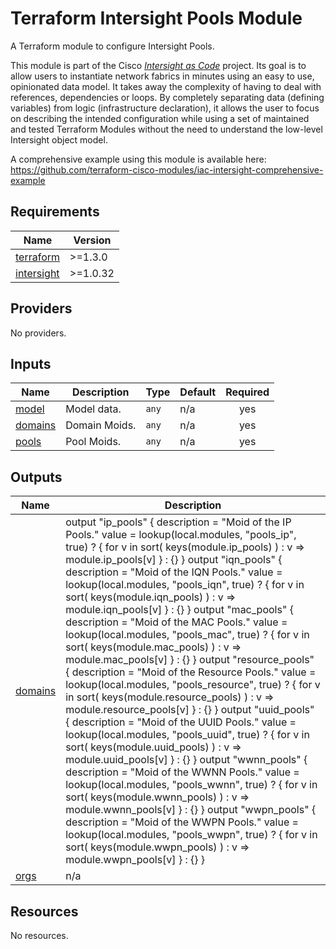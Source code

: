 <!-- BEGIN_TF_DOCS -->
# Terraform Intersight Pools Module

A Terraform module to configure Intersight Pools.

This module is part of the Cisco [*Intersight as Code*](https://cisco.com/go/intersightascode) project. Its goal is to allow users to instantiate network fabrics in minutes using an easy to use, opinionated data model. It takes away the complexity of having to deal with references, dependencies or loops. By completely separating data (defining variables) from logic (infrastructure declaration), it allows the user to focus on describing the intended configuration while using a set of maintained and tested Terraform Modules without the need to understand the low-level Intersight object model.

A comprehensive example using this module is available here: https://github.com/terraform-cisco-modules/iac-intersight-comprehensive-example

## Requirements

| Name | Version |
|------|---------|
| <a name="requirement_terraform"></a> [terraform](#requirement\_terraform) | >=1.3.0 |
| <a name="requirement_intersight"></a> [intersight](#requirement\_intersight) | >=1.0.32 |
## Providers

No providers.
## Inputs

| Name | Description | Type | Default | Required |
|------|-------------|------|---------|:--------:|
| <a name="input_model"></a> [model](#input\_model) | Model data. | `any` | n/a | yes |
| <a name="input_domains"></a> [domains](#input\_domains) | Domain Moids. | `any` | n/a | yes |
| <a name="input_pools"></a> [pools](#input\_pools) | Pool Moids. | `any` | n/a | yes |
## Outputs

| Name | Description |
|------|-------------|
| <a name="output_domains"></a> [domains](#output\_domains) | output "ip\_pools" { description = "Moid of the IP Pools." value = lookup(local.modules, "pools\_ip", true) ? { for v in sort( keys(module.ip\_pools) ) : v => module.ip\_pools[v] } : {} }  output "iqn\_pools" { description = "Moid of the IQN Pools." value = lookup(local.modules, "pools\_iqn", true) ? { for v in sort( keys(module.iqn\_pools) ) : v => module.iqn\_pools[v] } : {} }  output "mac\_pools" { description = "Moid of the MAC Pools." value = lookup(local.modules, "pools\_mac", true) ? { for v in sort( keys(module.mac\_pools) ) : v => module.mac\_pools[v] } : {} }  output "resource\_pools" { description = "Moid of the Resource Pools." value = lookup(local.modules, "pools\_resource", true) ? { for v in sort( keys(module.resource\_pools) ) : v => module.resource\_pools[v] } : {} }  output "uuid\_pools" { description = "Moid of the UUID Pools." value = lookup(local.modules, "pools\_uuid", true) ? { for v in sort( keys(module.uuid\_pools) ) : v => module.uuid\_pools[v] } : {} }  output "wwnn\_pools" { description = "Moid of the WWNN Pools." value = lookup(local.modules, "pools\_wwnn", true) ? { for v in sort( keys(module.wwnn\_pools) ) : v => module.wwnn\_pools[v] } : {} }  output "wwpn\_pools" { description = "Moid of the WWPN Pools." value = lookup(local.modules, "pools\_wwpn", true) ? { for v in sort( keys(module.wwpn\_pools) ) : v => module.wwpn\_pools[v] } : {} } |
| <a name="output_orgs"></a> [orgs](#output\_orgs) | n/a |
## Resources

No resources.
<!-- END_TF_DOCS -->